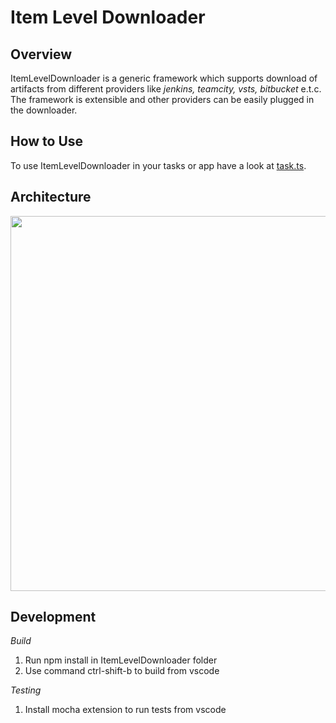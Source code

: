 ﻿# Item Level Downloader

## Overview
ItemLevelDownloader is a generic framework which supports download of artifacts from different providers like *jenkins, teamcity, vsts, bitbucket* e.t.c. The framework is extensible and other providers can be easily plugged in the downloader.

## How to Use
To use ItemLevelDownloader in your tasks or app have a look at [task.ts](src/task.ts).

## Architecture
<img src="https://cdn.rawgit.com/omeshp/ItemLevelDownloader/f7a2d1a1/src/sequence.svg" height=600 width=800/>

## Development
*Build*
1. Run npm install in ItemLevelDownloader folder
2. Use command ctrl-shift-b to build from vscode

*Testing*
1. Install mocha extension to run tests from vscode
